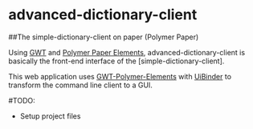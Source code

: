 # advanced-dictionary-client
##The simple-dictionary-client on paper (Polymer Paper) 

Using [GWT](http://www.gwtproject.org) and [Polymer Paper Elements](https://elements.polymer-project.org/), advanced-dictionary-client is basically the front-end interface of the [simple-dictionary-client].

This web application uses [GWT-Polymer-Elements](https://github.com/vaadin/gwt-polymer-elements) with [UiBinder](http://www.gwtproject.org/doc/latest/DevGuideUiBinder.html) to transform the command line client to a GUI.




#TODO:
* Setup project files
